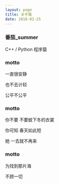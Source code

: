 ```yaml
---
layout: page
title: 关于我
date: 2018-02-25
---
```


<h3> 番茄_summer </h3>  

C++ / Python 程序猿

<h3> motto </h3>  

<p>
一直很安静
<p>
也不去计较
<p>
公平不公平   
<p>

<h3> motto </h3>  

<p>
你不要 不要蜕下冬的衣裳
<p>
你可知 春天如此短
<p>
她 一去就不再来 
<p>

<h3> motto </h3>  

<p>
为找到那片海
<p>
不顾一切
<p>


